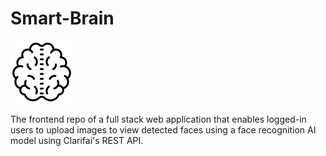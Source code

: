 # Smart-Brain
![alt text](https://github.com/meyaalim/Smart-Brain/blob/main/src/components/Logo/brain.png)

The frontend repo of a full stack web application that enables logged-in users to upload images to view detected faces using a face recognition AI model using Clarifai's REST API.